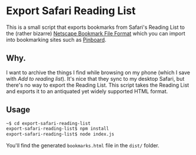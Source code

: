 # Export Safari Reading List

This is a small script that exports bookmarks from Safari's Reading List to the (rather bizarre) [Netscape Bookmark File Format](http://fileformats.archiveteam.org/wiki/Netscape_bookmarks) which you can import into bookmarking sites such as [Pinboard](https://pinboard.in). 

## Why.

I want to archive the things I find while browsing on my phone (which I save with _Add to reading list_). It's nice that they sync to my desktop Safari, but there's no way to export the Reading List. This script takes the Reading List and exports it to an antiquated yet widely supported HTML format. 

## Usage

```bash
~$ cd export-safari-reading-list
export-safari-reading-list$ npm install
export-safari-reading-list$ node index.js
```

You'll find the generated `bookmarks.html` file in the `dist/` folder.
